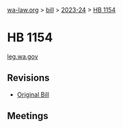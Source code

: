 [wa-law.org](/) > [bill](/bill/) > [2023-24](/bill/2023-24/) > [HB 1154](/bill/2023-24/hb/1154/)

# HB 1154
[leg.wa.gov](https://app.leg.wa.gov/billsummary?BillNumber=1154&Year=2023&Initiative=false)

## Revisions
* [Original Bill](1/)

## Meetings